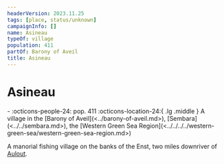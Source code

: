 ```yaml
---
headerVersion: 2023.11.25
tags: [place, status/unknown]
campaignInfo: []
name: Asineau
typeOf: village
population: 411
partOf: Barony of Aveil
title: Asineau
---
```


# Asineau
<div class="grid cards ext-narrow-margin ext-one-column" markdown>
-  
    :octicons-people-24: pop. 411  
    :octicons-location-24:{ .lg .middle } A village in the [Barony of Aveil](<../barony-of-aveil.md>), [Sembara](<../../sembara.md>), the [Western Green Sea Region](<../../../../western-green-sea/western-green-sea-region.md>)  
</div>


A manorial fishing village on the banks of the Enst, two miles downriver of [Aulout](<./aulout.md>).